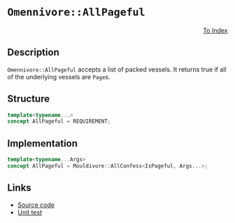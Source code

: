 <!-- Copyright 2024 Feng Mofan
SPDX-License-Identifier: Apache-2.0 -->

# `Omennivore::AllPageful`

<p style='text-align: right;'><a href="../../concepts.md#omennivore-all-pageful">To Index</a></p>

## Description

`Omennivore::AllPageful` accepts a list of packed vessels.
It returns true if all of the underlying vessels are `Page`s.

## Structure

```C++
template<typename...>
concept AllPageful = REQUIREMENT;
```

## Implementation

```C++
template<typename...Args>
concept AllPageful = Mouldivore::AllConfess<IsPageful, Args...>;
```

## Links

- [Source code](../../../../conceptrodon/omennivore/concepts/all_pageful.hpp)
- [Unit test](../../../../tests/unit/concepts/omennivore/all_pageful.test.hpp)
